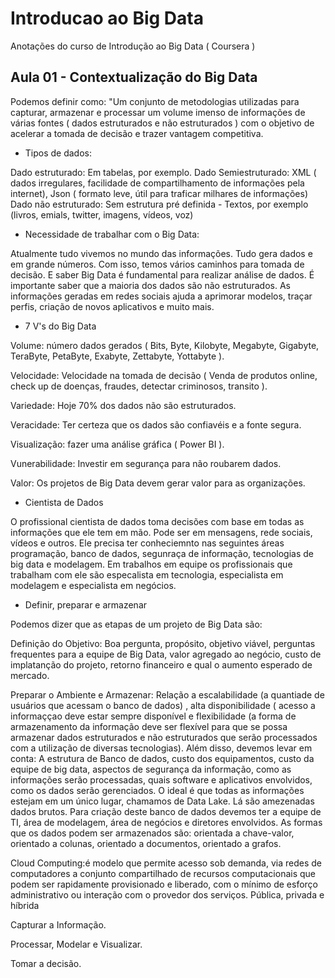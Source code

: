 # Introducao ao Big Data

Anotações do curso de Introdução ao Big Data ( Coursera )

## Aula 01 - Contextualização do Big Data

Podemos definir como: "Um conjunto de metodologias utilizadas para capturar, armazenar e processar um volume imenso de informações de várias fontes ( dados estruturados e não estruturados ) com o objetivo de acelerar a tomada de decisão e trazer vantagem competitiva.

- Tipos de dados:

Dado estruturado: Em tabelas, por exemplo.
Dado Semiestruturado: XML ( dados irregulares, facilidade de compartilhamento de informações pela internet), Json ( formato leve, útil para traficar milhares de informações)
Dado não estruturado: Sem estrutura pré definida - Textos, por exemplo (livros, emials, twitter, imagens, vídeos, voz)

- Necessidade de trabalhar com o Big Data:

Atualmente tudo vivemos no mundo das informações. Tudo gera dados e em grande números. Com isso, temos vários caminhos para tomada de decisão. E saber Big Data é fundamental para realizar análise de dados. É importante saber que a maioria dos dados são não estruturados. As informações geradas em redes sociais ajuda a aprimorar modelos, traçar perfis, criação de novos aplicativos e muito mais.

- 7 V's do Big Data

Volume: número dados gerados ( Bits, Byte, Kilobyte, Megabyte, Gigabyte, TeraByte, PetaByte, Exabyte, Zettabyte, Yottabyte ).

Velocidade: Velocidade na tomada de decisão ( Venda de produtos online, check up de doenças, fraudes, detectar criminosos, transito ).

Variedade: Hoje 70% dos dados não são estruturados.

Veracidade: Ter certeza que os dados são confiavéis e a fonte segura.

Visualização: fazer uma análise gráfica ( Power BI ).

Vunerabilidade: Investir em segurança para não roubarem dados.

Valor: Os projetos de Big Data devem gerar valor para as organizações.

- Cientista de Dados

O profissional cientista de dados toma decisões com base em todas as informações que ele tem em mão. Pode ser em mensagens, rede sociais, vídeos e outros. Ele precisa ter conheciemnto nas seguintes áreas programação, banco de dados, segunraça de informação, tecnologias de big data e modelagem. Em trabalhos em equipe os profissionais que trabalham com ele são especalista em tecnologia, especialista em modelagem e especialista em negócios. 

- Definir, preparar e armazenar 

Podemos dizer que as etapas de um projeto de Big Data são:

Definição do Objetivo: Boa pergunta, propósito, objetivo viável, perguntas frequentes para a equipe de Big Data, valor agregado ao negócio, custo de implatanção do projeto, retorno financeiro e qual o aumento esperado de mercado.

Preparar o Ambiente e Armazenar: Relação a escalabilidade (a quantiade de usuários que acessam o banco de dados) , alta disponibilidade ( acesso a informaççao deve estar sempre disponível e flexibilidade (a forma de armazenamento da informação deve ser flexível para que se possa armazenar dados estruturados e não estruturados que serão processados com a utilização de diversas tecnologias). Além disso, devemos levar em conta: A estrutura de Banco de dados, custo dos equipamentos, custo da equipe de big data, aspectos de segurança da informação, como as informações serão processadas, quais software e aplicativos envolvidos, como os dados serão gerenciados. O ideal é que todas as informações estejam em um único lugar, chamamos de Data Lake. Lá são amezenadas dados brutos. Para criação deste banco de dados devemos ter a equipe de TI, área de modelagem, área de negócios e diretores envolvidos. As formas que os dados podem ser armazenados são: orientada a chave-valor, orientado a colunas, orientado a documentos, orientado a grafos.

Cloud Computing:é modelo que permite acesso sob demanda, via redes de computadores a conjunto compartilhado de recursos computacionais que podem ser rapidamente provisionado e liberado, com o mínimo de esforço administrativo ou interação com o provedor dos serviços. Pública, privada e híbrida 

Capturar a Informação.

Processar, Modelar e Visualizar.

Tomar a decisão.
